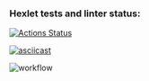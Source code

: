 ### Hexlet tests and linter status:
[![Actions Status](https://github.com/artemmrgz/python-project-lvl2/workflows/hexlet-check/badge.svg)](https://github.com/artemmrgz/python-project-lvl2/actions)

[![asciicast](https://asciinema.org/a/tyny2zuqr2kiMn2M0XmBRGrxK.png)](https://asciinema.org/a/tyny2zuqr2kiMn2M0XmBRGrxK)

![workflow](https://github.com/github/docs/actions/workflows/linter_and_tests.yml/badge.svg)

